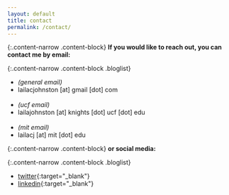 ```yaml
---
layout: default
title: contact
permalink: /contact/
---
```


{:.content-narrow .content-block}
**If you would like to reach out, you can contact me by email:**

{:.content-narrow .content-block .bloglist}
- *(general email)*
- lailacjohnston [at] gmail [dot] com <br><br>
- *(ucf email)*
- lailajohnston [at] knights [dot] ucf [dot] edu <br><br>
- *(mit email)*
- lailacj [at] mit [dot] edu

{:.content-narrow .content-block}
**or social media:**

{:.content-narrow .content-block .bloglist}
- [twitter](https://twitter.com/lailacjohnston){:target="_blank"}
- [linkedin](https://www.linkedin.com/in/lailacjohnston/){:target="_blank"}
